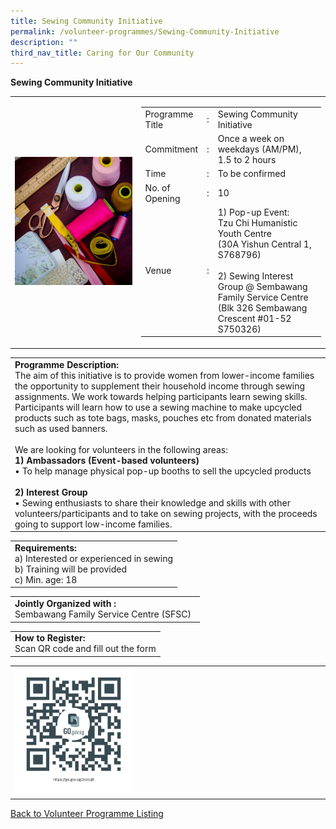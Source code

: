 ```yaml
---
title: Sewing Community Initiative
permalink: /volunteer-programmes/Sewing-Community-Initiative
description: ""
third_nav_title: Caring for Our Community
---
```

**Sewing Community Initiative**

<table border="0" width="100%">
	<tr>
		<td width="40%">
			<img src="/images/Sewers'%20Community.png" style="width=200px;height=auto;"/>
		</td>
		<td width="60%">
			<table border="0" width="100%">
				<tr>
					<td width="20%">
						Programme Title
					</td>
					<td width="5%">
						:
					</td>
					<td  width="75%">
						Sewing Community Initiative
					</td>
				</tr>
				<tr>
					<td width="20%">
						Commitment
					</td>
					<td width="5%">
						:
					</td>
					<td  width="75%">
						   Once a week on weekdays (AM/PM), 1.5 to 2 hours
					</td>
				</tr>
				<tr>
					<td width="20%">
						Time
					</td>
					<td width="5%">
						:
					</td>
					<td  width="75%">
						To be confirmed
					</td>
				</tr>
				<tr>
					<td width="20%">
						No. of Opening
					</td>
					<td width="5%">
						:
					</td>
					<td  width="75%">
						10
					</td>
				</tr>
				<tr>
					<td width="20%">
						Venue
					</td>
					<td width="5%">
						:
					</td>
					<td  width="75%">
						1)	Pop-up Event:<br>
Tzu Chi Humanistic Youth Centre<br>
   (30A Yishun Central 1, S768796)<br><br>2)	Sewing Interest Group @ Sembawang Family Service Centre<br>(Blk 326 Sembawang Crescent #01-52 S750326)
					</td>
				</tr>
			</table>
		</td>
	</tr>
</table>

<table border="0" width="100%">
	<tr>
		<td>
			<b>Programme Description:</b><br>
			   The aim of this initiative is to provide women from lower-income families the opportunity to supplement their household income through sewing assignments. We work towards helping participants learn sewing skills. Participants will learn how to use a sewing machine to make upcycled products such as tote bags, masks, pouches etc from donated materials such as used banners.<br>
<br>We are looking for volunteers in the following areas:<br> 
<b>1)	Ambassadors (Event-based volunteers)</b><br>
•	To help manage physical pop-up booths to sell the upcycled products<br> 
<br><b>2)	Interest Group</b><br>
•	Sewing enthusiasts to share their knowledge and skills with other volunteers/participants and to take on sewing projects, with the proceeds going to support low-income families.<br>
		</td>
	</tr>
</table>

<table border="0" width="100%">
	<tr>
		<td>
			<b>Requirements:</b><br>
			a) Interested or experienced in sewing<br>
b) Training will be provided<br>
			c) Min. age: 18
		</td>
	</tr>
</table>

<table border="0" width="100%">
	<tr>
		<td>
			<b>Jointly Organized with :</b><br>Sembawang Family Service Centre (SFSC)
			&nbsp;
		</td>
	</tr>
</table>

<table border="0" width="100%">
	<tr>
		<td>
			<b>How to Register:</b><br>
			Scan QR code and fill out the form<br>
		</td>
	</tr>
</table>

<table border="0" width="100%">
	<tr>
		<td width="40%">
			<img src="/images/Sewers'%20Community%20Initiative-QR.png" style="width=200px;height=auto;"/>
		</td>
		<td>
			&nbsp;
		</td>
	</tr>
	</table>
	
<a href="/volunteer-programmes/Programmes">
	Back to Volunteer Programme Listing
	</a>